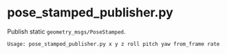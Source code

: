 # pose_stamped_publisher.py

Publish static `geometry_msgs/PoseStamped`.

```
Usage: pose_stamped_publisher.py x y z roll pitch yaw from_frame rate
```
